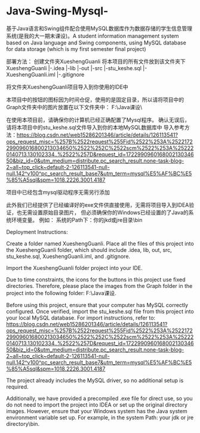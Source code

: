 # Java-Swing-Mysql-
基于Java语言和Swing组件配合使用MySQL数据库作为数据存储的学生信息管理系统(是我的大一期末课设)。A student information management system based on Java language and Swing components, using MySQL database for data storage (which is my first semester final project)

部署方法：
创建文件夹XueshengGuanli
将本项目的所有文件放到该文件夹下
XueshengGuanli
    |-.idea
    |-lib
    |-out
    |-src
    |-stu_keshe.sql
    |-XueshengGuanli.iml
    |-.gitignore

将文件夹XueshengGuanli项目导入到你使用的IDE中

本项目中的按钮的图标因为时间仓促，使用的是固定目录，所以请将项目中的Graph文件夹中的图片放置在以下文件夹中：
F:\Java课设\

在使用本项目前，请确保你的计算机已经正确配置了Mysql程序。
确认无误后，请将本项目中的stu_keshe.sql文件导入到你的本地MySQL数据库中
导入参考方法：https://blog.csdn.net/web15286201346/article/details/126113541?ops_request_misc=%257B%2522request%255Fid%2522%253A%2522172299096016800213034650%2522%252C%2522scm%2522%253A%252220140713.130102334..%2522%257D&request_id=172299096016800213034650&biz_id=0&utm_medium=distribute.pc_search_result.none-task-blog-2~all~top_click~default-2-126113541-null-null.142^v100^pc_search_result_base7&utm_term=mysql%E5%AF%BC%E5%85%A5sql&spm=1018.2226.3001.4187

项目中已经包含mysql驱动程序无需另行添加


此外我们已经提供了已经编译好的exe文件供直接使用，无需将项目导入到IDEA验证，也无需设置原始目录图片，
但必须确保你的Windows已经设置的了Java的系统环境变量。
例如：
系统的Path下：你的jkd或jre目录\bin


Deployment Instructions:

Create a folder named XueshengGuanli. Place all the files of this project into the XueshengGuanli folder, which should include .idea, lib, out, src, stu_keshe.sql, XueshengGuanli.iml, and .gitignore.

Import the XueshengGuanli folder project into your IDE.

Due to time constraints, the icons for the buttons in this project use fixed directories. Therefore, please place the images from the Graph folder in the project into the following folder: F:\Java课设\.

Before using this project, ensure that your computer has MySQL correctly configured. Once verified, import the stu_keshe.sql file from this project into your local MySQL database. For import instructions, refer to: https://blog.csdn.net/web15286201346/article/details/126113541?ops_request_misc=%257B%2522request%255Fid%2522%253A%2522172299096016800213034650%2522%252C%2522scm%2522%253A%252220140713.130102334..%2522%257D&request_id=172299096016800213034650&biz_id=0&utm_medium=distribute.pc_search_result.none-task-blog-2~all~top_click~default-2-126113541-null-null.142^v100^pc_search_result_base7&utm_term=mysql%E5%AF%BC%E5%85%A5sql&spm=1018.2226.3001.4187

The project already includes the MySQL driver, so no additional setup is required.

Additionally, we have provided a precompiled .exe file for direct use, so you do not need to import the project into IDEA or set up the original directory images. However, ensure that your Windows system has the Java system environment variable set up. For example, in the system Path: your jdk or jre directory\bin.
